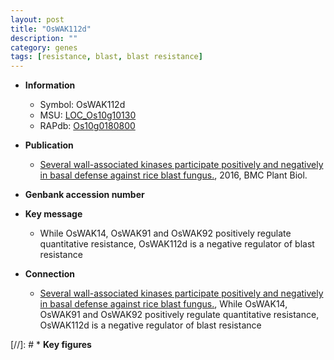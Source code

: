 ```yaml
---
layout: post
title: "OsWAK112d"
description: ""
category: genes
tags: [resistance, blast, blast resistance]
---
```


* **Information**  
    + Symbol: OsWAK112d  
    + MSU: [LOC_Os10g10130](http://rice.plantbiology.msu.edu/cgi-bin/ORF_infopage.cgi?orf=LOC_Os10g10130)  
    + RAPdb: [Os10g0180800](http://rapdb.dna.affrc.go.jp/viewer/gbrowse_details/irgsp1?name=Os10g0180800)  

* **Publication**  
    + [Several wall-associated kinases participate positively and negatively in basal defense against rice blast fungus.](http://www.ncbi.nlm.nih.gov/pubmed?term=Several+wall-associated+kinases+participate+positively+and+negatively+in+basal+defense+against+rice+blast+fungus.%5BTitle%5D), 2016, BMC Plant Biol.

* **Genbank accession number**  

* **Key message**  
    + While OsWAK14, OsWAK91 and OsWAK92 positively regulate quantitative resistance, OsWAK112d is a negative regulator of blast resistance

* **Connection**  
    + [Several wall-associated kinases participate positively and negatively in basal defense against rice blast fungus.](http://www.ncbi.nlm.nih.gov/pubmed?term=Several+wall-associated+kinases+participate+positively+and+negatively+in+basal+defense+against+rice+blast+fungus.%5BTitle%5D), While OsWAK14, OsWAK91 and OsWAK92 positively regulate quantitative resistance, OsWAK112d is a negative regulator of blast resistance

[//]: # * **Key figures**  


